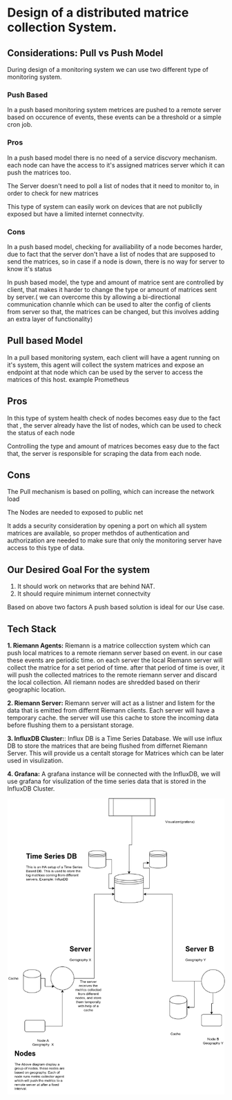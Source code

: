 # Design of a distributed matrice collection System.    
## Considerations: Pull vs Push Model

During design of a monitoring system we can use two different type of monitoring system.    
### Push Based   
In a push based monitoring system metrices are pushed to a remote server based on occurence of events, these events can be a threshold or a simple cron job.    
### Pros    
In a push based model there is no need of a service discvory mechanism. each node can have the access to it's assigned matrices server which it can push the matrices too.

The Server doesn't need to poll a list of nodes that it need to monitor to, in order to check for new matrices

This type of system can easily work on devices that are not publiclly exposed but have a limited internet connectvity.

### Cons
In a push based model, checking for availiability of a node becomes harder, due to fact that the server don't have a list of nodes that are supposed to send the matrices, so in case if a node is down, there is no way for server to know it's status

In push based model, the type and amount of matrice sent are controlled by client, that makes it harder to change the type or amount of matrices sent by server.( we can overcome this by allowing a bi-directional communication channle which can be used to alter the config of clients from server so that, the matrices can be changed, but this involves adding an extra layer of functionality)

## Pull based Model

In a pull based monitoring system, each client will have a agent running on it's system, this agent will collect the system matrices and expose an endpoint at that node which can be used by the server to access the matrices of this host. example Prometheus

## Pros    
In this type of system health check of nodes becomes easy due to the fact that , the server already have the list of nodes, which can be used to check the status of each node

Controlling the type and amount of matrices becomes easy due to the fact that, the server is responsible for scraping the data from each node.

## Cons
The Pull mechanism is based on polling, which can increase the network load

The Nodes are needed to exposed to public net

It adds a security consideration by opening a port on which all system matrices are available, so proper methdos of authentication and authorization are needed to make sure that only the monitoring server have access to this type of data. 

## Our Desired Goal For the system ##    
1. It should work on networks that are behind NAT.
2. It should require minimum internet connectvity


Based on above two factors A push based solution is ideal for our Use case.

## Tech Stack   
**1. Riemann Agents:**  Riemann is a matrice collecction system which can push local matrices to a remote riemann server based on event. in our case these events are periodic time. on each server the local Riemann server will collect the matrice for a set period of time. after that period of time is over, it will push the collected matrices to the remote riemann server and discard the local collection.
All riemann nodes are shredded based on therir geographic location.

**2. Riemann Server:** Riemann server will act as a listner and listem for the data that is emitted from differnt Riemann clients. Each server will have a temporary cache. the server will use this cache to store the incoming data before flushing them to a persistant storage.

**3. InfluxDB Cluster:**: Influx DB is a Time Series Database. We will use influx DB to store the matrices that are being flushed from differnet Riemann Server. This will provide us a centalt storage for Matrices which can be later used in visulization.

**4. Grafana:** A grafana instance will be connected with the InfluxDB, we will use grafana for visulization of the time series data that is stored in the InfluxDB Cluster.

![Diagram](https://github.com/Buffer0x7cd/Distributed-Matrices-Collection-System/raw/master/matrices.png)